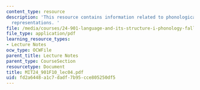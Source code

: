 ```yaml
---
content_type: resource
description: 'This resource contains information related to phonological versus phonetic
  representations. '
file: /media/courses/24-901-language-and-its-structure-i-phonology-fall-2010/fd2a6448a1c7dadf7b95cce805250df5_MIT24_901F10_lec04.pdf
file_type: application/pdf
learning_resource_types:
- Lecture Notes
ocw_type: OCWFile
parent_title: Lecture Notes
parent_type: CourseSection
resourcetype: Document
title: MIT24_901F10_lec04.pdf
uid: fd2a6448-a1c7-dadf-7b95-cce805250df5
---
```

